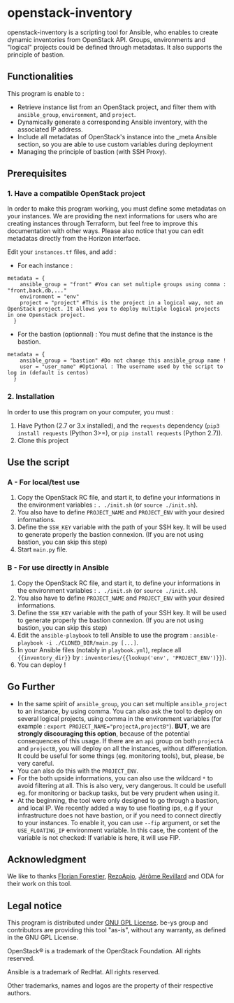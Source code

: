 # openstack-inventory
openstack-inventory is a scripting tool for Ansible, who enables to create dynamic inventories from OpenStack API. Groups, environments and "logical" projects could be defined through metadatas. It also supports the principle of bastion. 

## Functionalities
This program is enable to :
* Retrieve instance list from an OpenStack project, and filter them with `ansible_group`, `environment`, and `project`.
* Dynamically generate a corresponding Ansible inventory, with the associated IP address.
* Include all metadatas of OpenStack's instance into the _meta Ansible section, so you are able to use custom variables during deployment
* Managing the principle of bastion (with SSH Proxy).

## Prerequisites 

### 1. Have a compatible OpenStack project
In order to make this program working, you must define some metadatas on your instances. We are providing the next informations for users who are creating instances through Terraform, but feel free to improve this documentation with other ways. Please also notice that you can edit metadatas directly from the Horizon interface.


Edit your `instances.tf` files, and add :
* For each instance :
```hcl
metadata = {
    ansible_group = "front" #You can set multiple groups using comma : "front,back,db,..."
    environment = "env"
    project = "project" #This is the project in a logical way, not an OpenStack project. It allows you to deploy multiple logical projects in one Openstack project.
  }
```

* For the bastion (optionnal) : You must define that the instance is the bastion.
```hcl
metadata = {
    ansible_group = "bastion" #Do not change this ansible_group name !
    user = "user_name" #Optional : The username used by the script to log in (default is centos)
  }
```

### 2. Installation
In order to use this program on your computer, you must :
1. Have Python (2.7 or 3.x installed), and the `requests` dependency (`pip3 install requests` (Python 3>=), or `pip install requests` (Python 2.7)).
2. Clone this project

## Use the script

### A - For local/test use

1. Copy the OpenStack RC file, and start it, to define your informations in the environment variables : `. ./init.sh` (or `source ./init.sh`).
2. You also have to define `PROJECT_NAME` and `PROJECT_ENV` with your desired informations.
3. Define the `SSH_KEY` variable with the path of your SSH key. It will be used to generate properly the bastion connexion. (If you are not using bastion, you can skip this step)
4. Start `main.py` file.

### B - For use directly in Ansible
1. Copy the OpenStack RC file, and start it, to define your informations in the environment variables : `. ./init.sh` (or `source ./init.sh`).
2. You also have to define `PROJECT_NAME` and `PROJECT_ENV` with your desired informations.
3. Define the `SSH_KEY` variable with the path of your SSH key. It will be used to generate properly the bastion connexion. (If you are not using bastion, you can skip this step)
4. Edit the `ansible-playbook` to tell Ansible to use the program : `ansible-playbook -i ./CLONED_DIR/main.py [...]`.
5. In your Ansible files (notably in `playbook.yml`), replace all `{{inventory_dir}}` by : `inventories/{{lookup('env', 'PROJECT_ENV')}}`).
6. You can deploy !

## Go Further
* In the same spirit of `ansible_group`, you can set multiple `ansible_project` to an instance, by using comma. You can also ask the tool to deploy on several logical projects, using comma in the environment variables (for example : `export PROJECT_NAME="projectA,projectB"`). **BUT**, we are **strongly discouraging this option**, because of the potential consequences of this usage. If there are an `api` group on both `projectA` and `projectB`, you will deploy on all the instances, without differentiation. It could be useful for some things (eg. monitoring tools), but, please, be very careful.
* You can also do this with the `PROJECT_ENV`.
* For the both upside informations, you can also use the wildcard `*` to avoid filtering at all. This is also very, very dangerous. It could be usefull eg. for monitoring or backup tasks, but be very prudent when using it.
* At the beginning, the tool were only designed to go through a bastion, and local IP. We recently added a way to use floating ips, e.g if your infrastructure does not have bastion, or if you need to connect directly to your instances. To enable it, you can use `--fip` argument, or set the `USE_FLOATING_IP` environment variable. In this case, the content of the variable is not checked: If variable is here, it will use FIP.  

## Acknowledgment
We like to thanks [Florian Forestier](https://github.com/Artheriom), [RezoApio](https://github.com/RezoApio), [Jérôme Revillard](https://github.com/jrevillard) and ODA for their work on this tool.

## Legal notice
This program is distributed under [GNU GPL License](https://www.gnu.org/licenses/gpl-3.0.html). be-ys group and contributors are providing this tool "as-is", without any warranty, as defined in the GNU GPL License.

OpenStack® is a trademark of the OpenStack Foundation. All rights reserved.

Ansible is a trademark of RedHat. All rights reserved.

Other trademarks, names and logos are the property of their respective authors.
